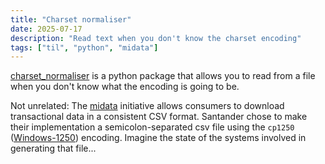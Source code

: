 ```yaml
---
title: "Charset normaliser"
date: 2025-07-17
description: "Read text when you don't know the charset encoding"
tags: ["til", "python", "midata"]
---
```

[charset_normaliser](https://github.com/jawah/charset_normalizer) is a python package that
allows you to read from a file when you don't know what the encoding is going to be.

Not unrelated: The [midata](https://www.gov.uk/government/news/the-midata-vision-of-consumer-empowerment)
initiative allows consumers to download transactional data in a consistent CSV format. 
Santander chose to make their implementation a semicolon-separated csv file using the `cp1250` ([Windows-1250](https://en.wikipedia.org/wiki/Windows-1250)) encoding. 
Imagine the state of the systems involved in generating that file...
